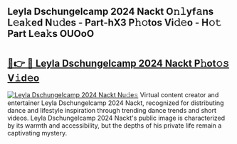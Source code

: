 ## Leyla Dschungelcamp 2024 Nackt O𝚗𝚕yf𝚊ns L𝚎a𝚔ed N𝚞𝚍es - Part-hX3 P𝚑𝚘tos Vi𝚍𝚎o - H𝚘𝚝 Part L𝚎a𝚔s OUOoO

# <h2><a href="http://kfebhzk.oniu.top/?m=Leyla+Dschungelcamp+2024+Nackt">🔗👉 🔴 Leyla Dschungelcamp 2024 Nackt P𝚑ot𝚘𝚜 V𝚒d𝚎o</a></h2>

[![Leyla Dschungelcamp 2024 Nackt Nu𝚍e𝚜](https://i.imgur.com/0qMVB7G.gif)](http://kfebhzk.oniu.top/?m=Leyla+Dschungelcamp+2024+Nackt)
Virtual content creator and entertainer Leyla Dschungelcamp 2024 Nackt, recognized for distributing dance and lifestyle inspiration through trending dance trends and short videos. Leyla Dschungelcamp 2024 Nackt's public image is characterized by its warmth and accessibility, but the depths of his private life remain a captivating mystery.  
